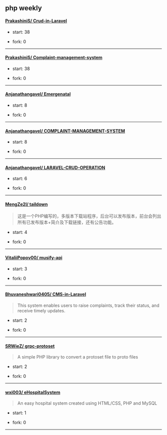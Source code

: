 ## php weekly

#### [PrakashiniS/ Crud-in-Laravel](https://github.com/PrakashiniS/Crud-in-Laravel)
>  
+ start: 38
+ fork: 0
---
#### [PrakashiniS/ Complaint-management-system](https://github.com/PrakashiniS/Complaint-management-system)
>  
+ start: 38
+ fork: 0
---
#### [Anjanathangavel/ Emergenatal](https://github.com/Anjanathangavel/Emergenatal)
>  
+ start: 8
+ fork: 0
---
#### [Anjanathangavel/ COMPLAINT-MANAGEMENT-SYSTEM](https://github.com/Anjanathangavel/COMPLAINT-MANAGEMENT-SYSTEM)
>  
+ start: 8
+ fork: 0
---
#### [Anjanathangavel/ LARAVEL-CRUD-OPERATION](https://github.com/Anjanathangavel/LARAVEL-CRUD-OPERATION)
>  
+ start: 6
+ fork: 0
---
#### [MengZe2l/ taildown](https://github.com/MengZe2l/taildown)
>  这是一个PHP编写的，多版本下载站程序，后台可以发布版本，前台会列出所有已发布版本+简介及下载链接，还有公告功能。
+ start: 4
+ fork: 0
---
#### [VitaliiPopov00/ musify-api](https://github.com/VitaliiPopov00/musify-api)
>  
+ start: 3
+ fork: 0
---
#### [Bhuvaneshwari0405/ CMS-in-Laravel](https://github.com/Bhuvaneshwari0405/CMS-in-Laravel)
>  This system enables users to raise complaints, track their status, and receive timely updates.
+ start: 2
+ fork: 0
---
#### [SRWieZ/ grpc-protoset](https://github.com/SRWieZ/grpc-protoset)
>  A simple PHP library to convert a protoset file to proto files
+ start: 2
+ fork: 0
---
#### [wxi003/ eHospitalSystem](https://github.com/wxi003/eHospitalSystem)
>  An easy hospital system created using HTML/CSS, PHP and MySQL
+ start: 1
+ fork: 0
---